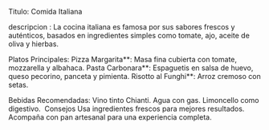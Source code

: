 Titulo: 
Comida Italiana

descripcion : 
La cocina italiana es famosa por sus sabores frescos y auténticos, basados en ingredientes simples como tomate, ajo, aceite de oliva y hierbas.

Platos Principales:
Pizza Margarita**: Masa fina cubierta con tomate, mozzarella y albahaca.
Pasta Carbonara**: Espaguetis en salsa de huevo, queso pecorino, panceta y pimienta.
Risotto al Funghi**: Arroz cremoso con setas.

Bebidas Recomendadas:
 Vino tinto Chianti.
 Agua con gas.
 Limoncello como digestivo.
 ​
 Consejos
 Usa ingredientes frescos para mejores resultados.
 Acompaña con pan artesanal para una experiencia completa.